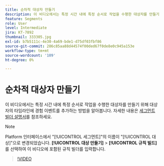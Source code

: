 ```yaml
---
title: 순차적 대상자 만들기
description: 이 비디오에서는 특정 시간 내에 특정 순서로 작업을 수행한 대상자를 만들기 위해 대상자의 타임라인에 경험 이벤트를 추가하는 방법을 알아봅니다.
feature: Segments
role: User
level: Intermediate
jira: KT-7892
thumbnail: 333305.jpg
exl-id: b7b5111c-4e30-4a69-bde1-d75df03fbf86
source-git-commit: 286c85aa88d44574f00ded67f0de8e0c945a153e
workflow-type: tm+mt
source-wordcount: '109'
ht-degree: 0%

---
```


# 순차적 대상자 만들기

이 비디오에서는 특정 시간 내에 특정 순서로 작업을 수행한 대상자를 만들기 위해 대상자의 타임라인에 경험 이벤트를 추가하는 방법을 알아봅니다. 자세한 내용은 [세그먼트 빌더 설명서](https://experienceleague.adobe.com/docs/experience-platform/segmentation/ui/segment-builder.html)를 참조하세요.

>[!NOTE]
>
> Platform 인터페이스에서 &quot;[!UICONTROL 세그먼트]&quot;의 이름이 &quot;[!UICONTROL 대상]&quot;으로 변경되었습니다. **[!UICONTROL 대상 만들기]** > **[!UICONTROL 규칙 빌드]**&#x200B;를 선택하여 이 비디오에 포함된 규칙 빌더를 입력합니다.

>[!VIDEO](https://video.tv.adobe.com/v/333305/?learn=on&enablevpops)

